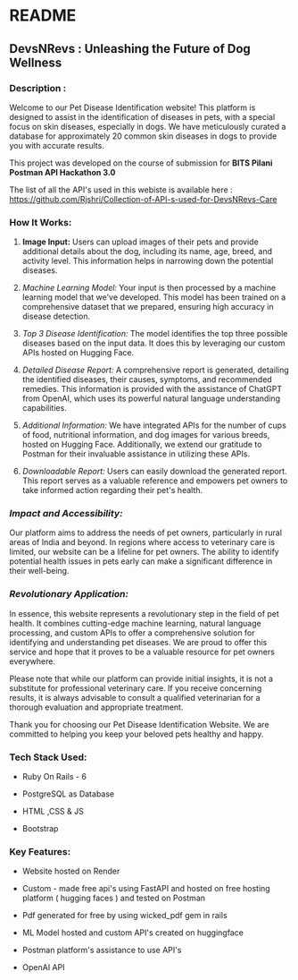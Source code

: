 # README
## DevsNRevs : Unleashing the Future of Dog Wellness
### Description :
Welcome to our Pet Disease Identification website! This platform is designed to assist in the identification of diseases in pets, with a special focus on skin diseases, especially in dogs. We have meticulously curated a database for approximately 20 common skin diseases in dogs to provide you with accurate results.

This project was developed on the course of submission for <b>BITS Pilani Postman API Hackathon 3.0</b>

The list of all the API's used in this webiste is available here : https://github.com/Rjshri/Collection-of-API-s-used-for-DevsNRevs-Care

### How It Works:

1. <b>Image Input:</b> Users can upload images of their pets and provide additional details about the dog, including its name, age, breed, and activity level. This information helps in narrowing down the potential diseases.

2. *Machine Learning Model:* Your input is then processed by a machine learning model that we've developed. This model has been trained on a comprehensive dataset that we prepared, ensuring high accuracy in disease detection.

3. *Top 3 Disease Identification:* The model identifies the top three possible diseases based on the input data. It does this by leveraging our custom APIs hosted on Hugging Face.

4. *Detailed Disease Report:* A comprehensive report is generated, detailing the identified diseases, their causes, symptoms, and recommended remedies. This information is provided with the assistance of ChatGPT from OpenAI, which uses its powerful natural language understanding capabilities.

5. *Additional Information:* We have integrated APIs for the number of cups of food, nutritional information, and dog images for various breeds, hosted on Hugging Face. Additionally, we extend our gratitude to Postman for their invaluable assistance in utilizing these APIs.

6. *Downloadable Report:* Users can easily download the generated report. This report serves as a valuable reference and empowers pet owners to take informed action regarding their pet's health.

### *Impact and Accessibility:*

Our platform aims to address the needs of pet owners, particularly in rural areas of India and beyond. In regions where access to veterinary care is limited, our website can be a lifeline for pet owners. The ability to identify potential health issues in pets early can make a significant difference in their well-being.

### *Revolutionary Application:*

In essence, this website represents a revolutionary step in the field of pet health. It combines cutting-edge machine learning, natural language processing, and custom APIs to offer a comprehensive solution for identifying and understanding pet diseases. We are proud to offer this service and hope that it proves to be a valuable resource for pet owners everywhere. 

Please note that while our platform can provide initial insights, it is not a substitute for professional veterinary care. If you receive concerning results, it is always advisable to consult a qualified veterinarian for a thorough evaluation and appropriate treatment.

Thank you for choosing our Pet Disease Identification Website. We are committed to helping you keep your beloved pets healthy and happy.

### Tech Stack Used:

* Ruby On Rails - 6

* PostgreSQL as Database

* HTML ,CSS & JS

* Bootstrap

### Key Features:

* Website hosted on Render

* Custom - made free api's using FastAPI and hosted on free hosting platform ( hugging faces ) and tested on Postman

* Pdf generated for free by using wicked_pdf gem in rails 

* ML Model hosted and custom API's created on huggingface

* Postman platform's assistance to use API's

* OpenAI API

